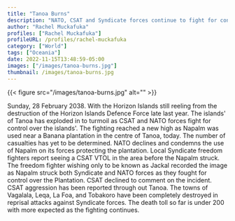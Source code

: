 ```yaml
---
title: "Tanoa Burns"
description: "NATO, CSAT and Syndicate forces continue to fight for control over Tanoa"
author: "Rachel Muckafuka"
profiles: ["Rachel Muckafuka"]
profileURL: /profiles/rachel-muckafuka
category: ["World"]
tags: ["Oceania"]
date: 2022-11-15T13:48:59-05:00
images: ["/images/tanoa-burns.jpg"]
thumbnail: /images/tanoa-burns.jpg
---
```


{{< figure src="/images/tanoa-burns.jpg" alt="" >}}

Sunday, 28 February 2038. With the Horizon Islands still reeling from the destruction of the Horizon Islands Defence Force late last year. The islands' of Tanoa has exploded in to turmoil as CSAT and NATO forces fight for control over the islands'. The fighting reached a new high as Napalm was used near a Banana plantation in the centre of Tanoa, today. The number of casualties has yet to be determined. NATO declines and condemns the use of Napalm on its forces protecting the plantation. Local Syndicate freedom fighters report seeing a CSAT VTOL in the area before the Napalm struck. The freedom fighter wishing only to be known as Jackal recorded the image as Napalm struck both Syndicate and NATO forces as they fought for control over the Plantation. CSAT declined to comment on the incident. CSAT aggression has been reported through out Tanoa. The towns of Vagalala, Leqa, La Foa, and Tobakoro have been completely destroyed in reprisal attacks against Syndicate forces. The death toll so far is under 200 with more expected as the fighting continues.
